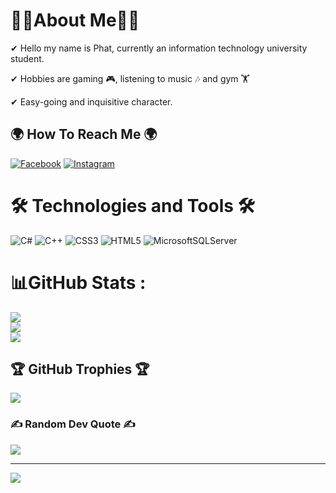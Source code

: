 # 🙋‍♂️About Me🙋‍♂️
✔ Hello my name is Phat, currently an information technology university student.

✔ Hobbies are gaming 🎮, listening to music 🎶 and gym 🏋

✔ Easy-going and inquisitive character.


## 🌍 How To Reach Me 🌍
[![Facebook](https://img.shields.io/badge/Facebook-%231877F2.svg?logo=Facebook&logoColor=white)](https://facebook.com/https://www.facebook.com/phat.huynhnguyentann) [![Instagram](https://img.shields.io/badge/Instagram-%23E4405F.svg?logo=Instagram&logoColor=white)](https://instagram.com/https://www.instagram.com/tphat2904/) 

# 🛠 Technologies and Tools 🛠
![C#](https://img.shields.io/badge/c%23-%23239120.svg?style=plastic&logo=c-sharp&logoColor=white) ![C++](https://img.shields.io/badge/c++-%2300599C.svg?style=plastic&logo=c%2B%2B&logoColor=white) ![CSS3](https://img.shields.io/badge/css3-%231572B6.svg?style=plastic&logo=css3&logoColor=white) ![HTML5](https://img.shields.io/badge/html5-%23E34F26.svg?style=plastic&logo=html5&logoColor=white) ![MicrosoftSQLServer](https://img.shields.io/badge/Microsoft%20SQL%20Sever-CC2927?style=plastic&logo=microsoft%20sql%20server&logoColor=white)

# 📊GitHub Stats :
![](https://github-readme-stats.vercel.app/api?username=phattandev&theme=omni&hide_border=false&include_all_commits=false&count_private=false)<br/>
![](https://github-readme-streak-stats.herokuapp.com/?user=phattandev&theme=omni&hide_border=false)<br/>
![](https://github-readme-stats.vercel.app/api/top-langs/?username=phattandev&theme=omni&hide_border=false&include_all_commits=false&count_private=false&layout=compact)

## 🏆 GitHub Trophies 🏆
![](https://github-trophies.vercel.app/?username=phattandev&theme=radical&no-frame=true&no-bg=true&margin-w=4)

### ✍️ Random Dev Quote ✍️
![](https://quotes-github-readme.vercel.app/api?type=vetical&theme=tokyonight)

---
[![](https://visitcount.itsvg.in/api?id=phattandev&label=Profile%20Views&pretty=true)](https://visitcount.itsvg.in)
